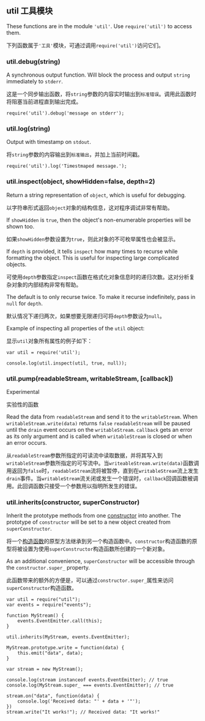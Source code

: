 ## util 工具模块

These functions are in the module `'util'`. Use `require('util')` to access
them.

下列函数属于`'工具'`模块，可通过调用`require('util')`访问它们。


### util.debug(string)

A synchronous output function. Will block the process and
output `string` immediately to `stderr`.

这是一个同步输出函数，将`string`参数的内容实时输出到`标准错误`。调用此函数时将阻塞当前进程直到输出完成。

    require('util').debug('message on stderr');


### util.log(string)

Output with timestamp on `stdout`.

将`string`参数的内容输出到`标准输出`，并加上当前时间戳。

    require('util').log('Timestmaped message.');


### util.inspect(object, showHidden=false, depth=2)

Return a string representation of `object`, which is useful for debugging.

以字符串形式返回`object`对象的结构信息，这对程序调试非常有帮助。

If `showHidden` is `true`, then the object's non-enumerable properties will be
shown too.

如果`showHidden`参数设置为`true`，则此对象的不可枚举属性也会被显示。

If `depth` is provided, it tells `inspect` how many times to recurse while
formatting the object. This is useful for inspecting large complicated objects.

可使用`depth`参数指定`inspect`函数在格式化对象信息时的递归次数。这对分析复杂对象的内部结构非常有帮助。

The default is to only recurse twice.  To make it recurse indefinitely, pass
in `null` for `depth`.

默认情况下递归两次，如果想要无限递归可将`depth`参数设为`null`。

Example of inspecting all properties of the `util` object:

显示`util`对象所有属性的例子如下：

    var util = require('util');

    console.log(util.inspect(util, true, null));


### util.pump(readableStream, writableStream, [callback])

Experimental

实验性的函数

Read the data from `readableStream` and send it to the `writableStream`.
When `writableStream.write(data)` returns `false` `readableStream` will be
paused until the `drain` event occurs on the `writableStream`. `callback` gets
an error as its only argument and is called when `writableStream` is closed or
when an error occurs.

从`readableStream`参数所指定的可读流中读取数据，并将其写入到`writableStream`参数所指定的可写流中。当`writeableStream.write(data)`函数调用返回为`false`时，`readableStream`流将被暂停，直到在`writableStream`流上发生`drain`事件。当`writableStream`流关闭或发生一个错误时，`callback`回调函数被调用。此回调函数只接受一个参数用以指明所发生的错误。


### util.inherits(constructor, superConstructor)

Inherit the prototype methods from one
[constructor](https://developer.mozilla.org/en/JavaScript/Reference/Global_Objects/Object/constructor)
into another.  The prototype of `constructor` will be set to a new
object created from `superConstructor`.

将一个[构造函数](https://developer.mozilla.org/en/JavaScript/Reference/Global_Objects/Object/constructor)的原型方法继承到另一个构造函数中。`constructor`构造函数的原型将被设置为使用`superConstructor`构造函数所创建的一个新对象。

As an additional convenience, `superConstructor` will be accessible
through the `constructor.super_` property.

此函数带来的额外的方便是，可以通过`constructor.super_`属性来访问`superConstructor`构造函数。

    var util = require("util");
    var events = require("events");

    function MyStream() {
        events.EventEmitter.call(this);
    }

    util.inherits(MyStream, events.EventEmitter);

    MyStream.prototype.write = function(data) {
        this.emit("data", data);
    }

    var stream = new MyStream();

    console.log(stream instanceof events.EventEmitter); // true
    console.log(MyStream.super_ === events.EventEmitter); // true

    stream.on("data", function(data) {
        console.log('Received data: "' + data + '"');
    })
    stream.write("It works!"); // Received data: "It works!"
